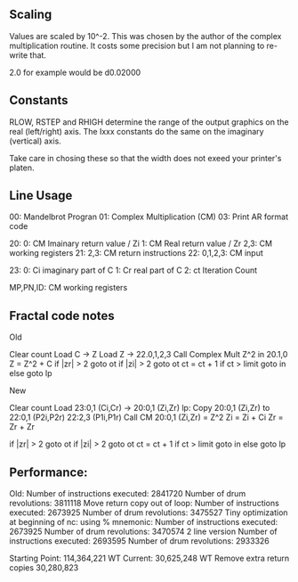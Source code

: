 ## Scaling

Values are scaled by 10^-2. This was chosen by the author of
the complex multiplication routine. It costs some precision
but I am not planning to re-write that.

2.0 for example would be d0.02000

## Constants

RLOW, RSTEP and RHIGH determine the range of the output graphics on the real (left/right) axis. The Ixxx constants do the same on the imaginary (vertical) axis.

Take care in chosing these so that the width does not exeed your printer's platen.

## Line Usage

00: Mandelbrot Progran
01: Complex Multiplication (CM)
03: Print AR format code

20:
    0:          CM Imainary return value / Zi
    1:          CM Real return value / Zr
    2,3:        CM working registers
21:
    2,3:        CM return instructions
22:
    0,1,2,3:    CM input

23:
    0:          Ci imaginary part of C
    1:          Cr real part of C
    2:          ct Iteration Count

MP,PN,ID:       CM working registers

## Fractal code notes

Old

Clear count
Load C -> Z
Load Z -> 22.0,1,2,3
Call Complex Mult
    Z^2 in 20.1,0
Z = Z^2 + C
if |zr| > 2 goto ot
if |zi| > 2 goto ot
ct = ct + 1
if ct > limit goto in
else goto lp

New

Clear count
Load 23:0,1 (Ci,Cr) -> 20:0,1 (Zi,Zr)
lp:
Copy 20:0,1 (Zi,Zr) to
    22:0,1 (P2i,P2r)
    22:2,3 (P1i,P1r)
Call CM
    20:0,1 (Zi,Zr) = Z^2
Zi = Zi + Ci
Zr = Zr + Zr

if |zr| > 2 goto ot
if |zi| > 2 goto ot
ct = ct + 1
if ct > limit goto in
else goto lp

## Performance:
Old:
                Number of instructions executed:  2841720
                     Number of drum revolutions:  3811118
Move return copy out of loop:
                Number of instructions executed:  2673925
                     Number of drum revolutions:  3475527
Tiny optimization at beginning of nc: using % mnemonic:
                Number of instructions executed:  2673925
                     Number of drum revolutions:  3470574
2 line version
                Number of instructions executed:  2693595
                     Number of drum revolutions:  2933326

Starting Point:
                114,364,221 WT
Current:
                 30,625,248 WT
Remove extra return copies
    30,280,823